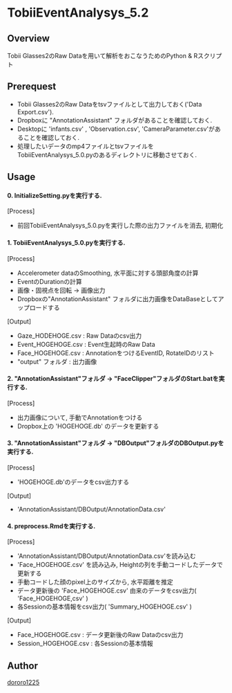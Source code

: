 TobiiEventAnalysys_5.2
====

## Overview
Tobii Glasses2のRaw Dataを用いて解析をおこなうためのPython & Rスクリプト

## Prerequest
- Tobii Glasses2のRaw Dataをtsvファイルとして出力しておく('Data Export.csv').
- Dropboxに "AnnotationAssistant" フォルダがあることを確認しておく.
- Desktopに 'infants.csv' , 'Observation.csv', 'CameraParameter.csv'があることを確認しておく.
- 処理したいデータのmp4ファイルとtsvファイルをTobiiEventAnalysys_5.0.pyのあるディレクトリに移動させておく.

## Usage
#### 0. InitializeSetting.pyを実行する.
[Process]
- 前回TobiiEventAnalysys_5.0.pyを実行した際の出力ファイルを消去, 初期化

#### 1. TobiiEventAnalysys_5.0.pyを実行する.
[Process]
 - Accelerometer dataのSmoothing, 水平面に対する頭部角度の計算
 - EventのDurationの計算
 - 画像・固視点を回転 -> 画像出力
 - Dropboxの"AnnotationAssistant" フォルダに出力画像をDataBaseとしてアップロードする


 [Output]
  - Gaze_HODEHOGE.csv : Raw Dataのcsv出力
  - Event_HOGEHOGE.csv : Event生起時のRaw Data
  - Face_HOGEHOGE.csv : AnnotationをつけるEventID, RotateIDのリスト
  - "output" フォルダ : 出力画像


#### 2. "AnnotationAssistant"フォルダ → "FaceClipper"フォルダのStart.batを実行する.
[Process]
 - 出力画像について, 手動でAnnotationをつける
 - Dropbox上の 'HOGEHOGE.db' のデータを更新する


#### 3. "AnnotationAssistant"フォルダ → "DBOutput"フォルダのDBOutput.pyを実行する.
[Process]
 - 'HOGEHOGE.db'のデータをcsv出力する


 [Output]
 - 'AnnotationAssistant/DBOutput/AnnotationData.csv'

#### 4. preprocess.Rmdを実行する.
[Process]
 - 'AnnotationAssistant/DBOutput/AnnotationData.csv'を読み込む
 - 'Face_HOGEHOGE.csv' を読み込み, Heightの列を手動コードしたデータで更新する
 - 手動コードした顔のpixel上のサイズから, 水平距離を推定
 - データ更新後の 'Face_HOGEHOGE.csv' 由来のデータをcsv出力( 'Face_HOGEHOGE,csv' )
 - 各Sessionの基本情報をcsv出力( 'Summary_HOGEHOGE.csv' )

 [Output]
 - Face_HOGEHOGE.csv :  データ更新後のRaw Dataのcsv出力
 - Session_HOGEHOGE.csv    : 各Sessionの基本情報

## Author

[dororo1225](https://github.com/dororo1225)
